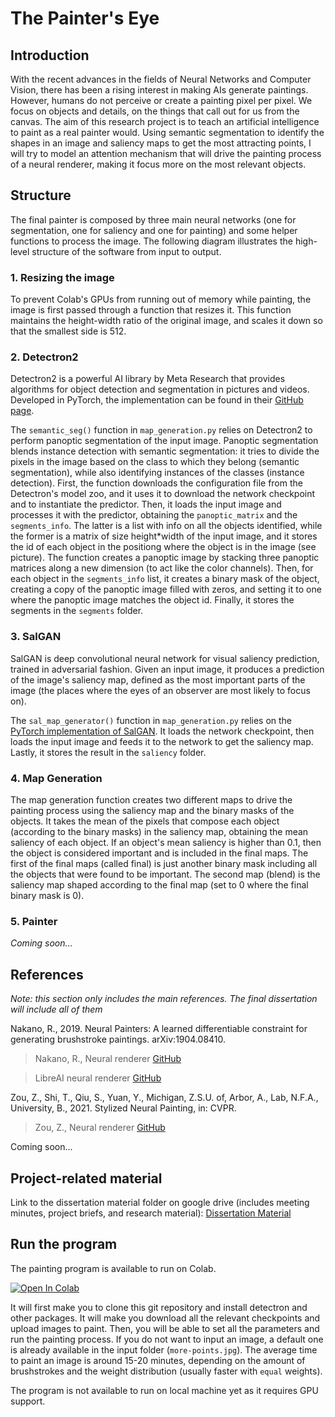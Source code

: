 # The Painter's Eye

## Introduction

With the recent advances in the fields of Neural Networks and Computer Vision, there has been a rising interest in making AIs generate paintings. However, humans do not perceive or create a painting pixel per pixel. We focus on objects and details, on the things that call out for us from the canvas.
The aim of this research project is to teach an artificial intelligence to paint as a real painter would. Using semantic segmentation to identify the shapes in an image and saliency maps to get the most attracting points, I will try to model an attention mechanism that will drive the painting process of a neural renderer, making it focus more on the most relevant objects.

## Structure

The final painter is composed by three main neural networks (one for segmentation, one for saliency and one for painting) and some helper functions to process the image. The following diagram illustrates the high-level structure of the software from input to output.

### 1. Resizing the image

To prevent Colab's GPUs from running out of memory while painting, the image is first passed through a function that resizes it. This function maintains the height-width ratio of the original image, and scales it down so that the smallest side is 512.

### 2. Detectron2

Detectron2 is a powerful AI library by Meta Research that provides algorithms for object detection and segmentation in pictures and videos. Developed in PyTorch, the implementation can be found in their [GitHub page](https://github.com/facebookresearch/detectron2). 

The `semantic_seg()` function in `map_generation.py` relies on Detectron2 to perform panoptic segmentation of the input image. Panoptic segmentation blends instance detection with semantic segmentation: it tries to divide the pixels in the image based on the class to which they belong (semantic segmentation), while also identifying instances of the classes (instance detection). First, the function downloads the configuration file from the Detectron's model zoo, and it uses it to download the network checkpoint and to instantiate the predictor. Then, it loads the input image and processes it with the predictor, obtaining the `panoptic_matrix` and the `segments_info`. The latter is a list with info on all the objects identified, while the former is a matrix of size height\*width of the input image, and it stores the id of each object in the positiong where the object is in the image (see picture). 
The function creates a panoptic image by stacking three panoptic matrices along a new dimension (to act like the color channels). Then, for each object in the `segments_info` list, it creates a binary mask of the object, creating a copy of the panoptic image filled with zeros, and setting it to one where the panoptic image matches the object id. Finally, it stores the segments in the `segments` folder.

### 3. SalGAN

SalGAN is deep convolutional neural network for visual saliency prediction, trained in adversarial fashion. Given an input image, it produces a prediction of the image's saliency map, defined as the most important parts of the image (the places where the eyes of an observer are most likely to focus on). 

The `sal_map_generator()` function in `map_generation.py` relies on the [PyTorch implementation of SalGAN](https://github.com/niujinshuchong/SalGan_pytorch). It loads the network checkpoint, then loads the input image and feeds it to the network to get the saliency map. Lastly, it stores the result in the `saliency` folder. 

### 4. Map Generation

The map generation function creates two different maps to drive the painting process using the saliency map and the binary masks of the objects. It takes the mean of the pixels that compose each object (according to the binary masks) in the saliency map, obtaining the mean saliency of each object. If an object's mean saliency is higher than 0.1, then the object is considered important and is included in the final maps. The first of the final maps (called final) is just another binary mask including all the objects that were found to be important. The second map (blend) is the saliency map shaped according to the final map (set to 0 where the final binary mask is 0). 

### 5. Painter

*Coming soon...*

## References

*Note: this section only includes the main references. The final dissertation will include all of them*

Nakano, R., 2019. Neural Painters: A learned differentiable constraint for generating brushstroke paintings. arXiv:1904.08410.

> Nakano, R., Neural renderer [GitHub](https://github.com/reiinakano/neural-painters-pytorch/tree/master/neural_painters)

> LibreAI neural renderer [GitHub](https://github.com/libreai/neural-painters-x)

Zou, Z., Shi, T., Qiu, S., Yuan, Y., Michigan, Z.S.U. of, Arbor, A., Lab, N.F.A., University, B., 2021. Stylized Neural Painting, in: CVPR.

> Zou, Z., Neural renderer [GitHub](https://github.com/jiupinjia/stylized-neural-painting)

Coming soon...

## Project-related material

Link to the dissertation material folder on google drive (includes meeting minutes, project briefs, and research material):
[Dissertation Material](https://drive.google.com/drive/folders/1G2O_FanmPbNt1FlOE2I4gvPyI7F_sztO?usp=sharing)

## Run the program

The painting program is available to run on Colab.

[![Open In Colab](https://colab.research.google.com/assets/colab-badge.svg)](https://colab.research.google.com/drive/1Knl2XOdvjRWYU1qFSDlSq8Zwh-ifL1fA?usp=sharing)

It will first make you to clone this git repository and install detectron and other packages. It will make you download all the relevant checkpoints and upload images to paint. Then, you will be able to set all the parameters and run the painting process. If you do not want to input an image, a default one is already available in the input folder (`more-points.jpg`). The average time to paint an image is around 15-20 minutes, depending on the amount of brushstrokes and the weight distribution (usually faster with `equal` weights).

The program is not available to run on local machine yet as it requires GPU support. 
